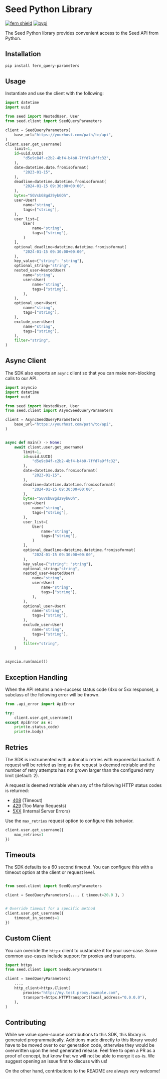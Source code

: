# Seed Python Library

[![fern shield](https://img.shields.io/badge/%F0%9F%8C%BF-SDK%20generated%20by%20Fern-brightgreen)](https://github.com/fern-api/fern)
[![pypi](https://img.shields.io/pypi/v/fern_query-parameters)](https://pypi.python.org/pypi/fern_query-parameters)

The Seed Python library provides convenient access to the Seed API from Python.

## Installation

```sh
pip install fern_query-parameters
```

## Usage

Instantiate and use the client with the following:

```python
import datetime
import uuid

from seed import NestedUser, User
from seed.client import SeedQueryParameters

client = SeedQueryParameters(
    base_url="https://yourhost.com/path/to/api",
)
client.user.get_username(
    limit=1,
    id=uuid.UUID(
        "d5e9c84f-c2b2-4bf4-b4b0-7ffd7a9ffc32",
    ),
    date=datetime.date.fromisoformat(
        "2023-01-15",
    ),
    deadline=datetime.datetime.fromisoformat(
        "2024-01-15 09:30:00+00:00",
    ),
    bytes="SGVsbG8gd29ybGQh",
    user=User(
        name="string",
        tags=["string"],
    ),
    user_list=[
        User(
            name="string",
            tags=["string"],
        )
    ],
    optional_deadline=datetime.datetime.fromisoformat(
        "2024-01-15 09:30:00+00:00",
    ),
    key_value={"string": "string"},
    optional_string="string",
    nested_user=NestedUser(
        name="string",
        user=User(
            name="string",
            tags=["string"],
        ),
    ),
    optional_user=User(
        name="string",
        tags=["string"],
    ),
    exclude_user=User(
        name="string",
        tags=["string"],
    ),
    filter="string",
)
```

## Async Client

The SDK also exports an `async` client so that you can make non-blocking calls to our API.

```python
import asyncio
import datetime
import uuid

from seed import NestedUser, User
from seed.client import AsyncSeedQueryParameters

client = AsyncSeedQueryParameters(
    base_url="https://yourhost.com/path/to/api",
)


async def main() -> None:
    await client.user.get_username(
        limit=1,
        id=uuid.UUID(
            "d5e9c84f-c2b2-4bf4-b4b0-7ffd7a9ffc32",
        ),
        date=datetime.date.fromisoformat(
            "2023-01-15",
        ),
        deadline=datetime.datetime.fromisoformat(
            "2024-01-15 09:30:00+00:00",
        ),
        bytes="SGVsbG8gd29ybGQh",
        user=User(
            name="string",
            tags=["string"],
        ),
        user_list=[
            User(
                name="string",
                tags=["string"],
            )
        ],
        optional_deadline=datetime.datetime.fromisoformat(
            "2024-01-15 09:30:00+00:00",
        ),
        key_value={"string": "string"},
        optional_string="string",
        nested_user=NestedUser(
            name="string",
            user=User(
                name="string",
                tags=["string"],
            ),
        ),
        optional_user=User(
            name="string",
            tags=["string"],
        ),
        exclude_user=User(
            name="string",
            tags=["string"],
        ),
        filter="string",
    )


asyncio.run(main())
```

## Exception Handling

When the API returns a non-success status code (4xx or 5xx response), a subclass of the following error
will be thrown.

```python
from .api_error import ApiError

try:
    client.user.get_username()
except ApiError as e:
    print(e.status_code)
    print(e.body)
```

## Retries

The SDK is instrumented with automatic retries with exponential backoff. A request will be retried as long
as the request is deemed retriable and the number of retry attempts has not grown larger than the configured
retry limit (default: 2).

A request is deemed retriable when any of the following HTTP status codes is returned:

- [408](https://developer.mozilla.org/en-US/docs/Web/HTTP/Status/408) (Timeout)
- [429](https://developer.mozilla.org/en-US/docs/Web/HTTP/Status/429) (Too Many Requests)
- [5XX](https://developer.mozilla.org/en-US/docs/Web/HTTP/Status/500) (Internal Server Errors)

Use the `max_retries` request option to configure this behavior.

```python
client.user.get_username({
    max_retries=1
})
```

## Timeouts

The SDK defaults to a 60 second timeout. You can configure this with a timeout option at the client or request level.

```python

from seed.client import SeedQueryParameters

client = SeedQueryParameters(..., { timeout=20.0 }, )


# Override timeout for a specific method
client.user.get_username({
    timeout_in_seconds=1
})
```

## Custom Client

You can override the `httpx` client to customize it for your use-case. Some common use-cases include support for proxies
and transports.
```python
import httpx
from seed.client import SeedQueryParameters

client = SeedQueryParameters(
    ...,
    http_client=httpx.Client(
        proxies="http://my.test.proxy.example.com",
        transport=httpx.HTTPTransport(local_address="0.0.0.0"),
    ),
)
```

## Contributing

While we value open-source contributions to this SDK, this library is generated programmatically.
Additions made directly to this library would have to be moved over to our generation code,
otherwise they would be overwritten upon the next generated release. Feel free to open a PR as
a proof of concept, but know that we will not be able to merge it as-is. We suggest opening
an issue first to discuss with us!

On the other hand, contributions to the README are always very welcome!
